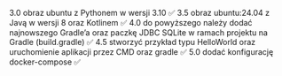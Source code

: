3.0 obraz ubuntu z Pythonem w wersji 3.10 ✅
3.5 obraz ubuntu:24.04 z Javą w wersji 8 oraz Kotlinem ✅
4.0 do powyższego należy dodać najnowszego Gradle’a oraz paczkę JDBC SQLite w ramach projektu na Gradle (build.gradle) ✅
4.5 stworzyć przykład typu HelloWorld oraz uruchomienie aplikacji przez CMD oraz gradle ✅
5.0 dodać konfigurację docker-compose ✅